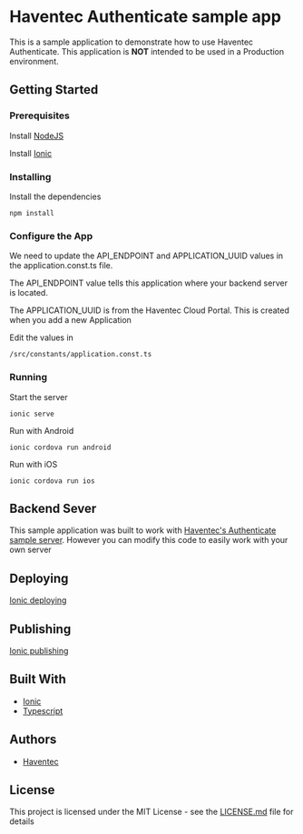 # Haventec Authenticate sample app

This is a sample application to demonstrate how to use Haventec Authenticate.
This application is **NOT** intended to be used in a Production environment.

## Getting Started

### Prerequisites

Install [NodeJS](https://nodejs.org)
 
Install [Ionic](https://ionicframework.com/)

### Installing

Install the dependencies
```
npm install
```

### Configure the App

We need to update the API_ENDPOINT and APPLICATION_UUID values in the application.const.ts file.

The API_ENDPOINT value tells this application where your backend server is located.

The APPLICATION_UUID is from the Haventec Cloud Portal. This is created when you add a new Application

Edit the values in 
```
/src/constants/application.const.ts
```

### Running

Start the server
```
ionic serve
```

Run with Android
```
ionic cordova run android
```

Run with iOS
```
ionic cordova run ios
```
## Backend Sever

This sample application was built to work with [Haventec's Authenticate sample server](https://github.com/Haventec/haventec-authenticate-sample-server).
However you can modify this code to easily work with your own server

## Deploying

[Ionic deploying](https://ionicframework.com/docs/intro/deploying/)

## Publishing

[Ionic publishing](http://ionicframework.com/docs/v1/guide/publishing.html)

## Built With

* [Ionic](https://ionicframework.com/)
* [Typescript](https://www.typescriptlang.org/) 

## Authors

* [Haventec](http://www.haventec.com/)

## License

This project is licensed under the MIT License - see the [LICENSE.md](LICENSE.md) file for details
